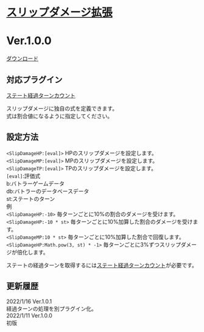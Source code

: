 # [スリップダメージ拡張](https://raw.githubusercontent.com/nuun888/MZ/master/NUUN_SlipDamageEX.js)
# Ver.1.0.0
[ダウンロード](https://raw.githubusercontent.com/nuun888/MZ/master/NUUN_SlipDamageEX.js)  
## 対応プラグイン
[ステート経過ターンカウント](https://github.com/nuun888/MZ/blob/master/README/StateTurnCount.md)  

スリップダメージに独自の式を定義できます。  
式は割合値になるように指定してください。  

## 設定方法
`<SlipDamageHP:[eval]>` HPのスリップダメージを設定します。  
`<SlipDamageMP:[eval]>` MPのスリップダメージを設定します。  
`<SlipDamageTP:[eval]>` TPのスリップダメージを設定します。  
`[eval]`:評価式  
b:バトラーゲームデータ  
db:バトラーのデータベースデータ  
st:ステートのターン  
例  
`<SlipDamageHP:-10>` 毎ターンごとに10%の割合のダメージを受けます。  
`<SlipDamageHP:-10 * st>` 毎ターンごとに10%加算した割合のダメージを受けます。  
`<SlipDamageMP:10 * st>` 毎ターンごとに10%加算した割合で回復します。  
`<SlipDamageHP:Math.pow(3, st) * -1>` 毎ターンごとに3%ずつスリップダメージが倍化します。  

ステートの経過ターンを取得するには[ステート経過ターンカウント](https://github.com/nuun888/MZ/blob/master/README/StateTurnCount.md)が必要です。

## 更新履歴
2022/1/16 Ver.1.0.1  
経過ターンの処理を別プラグイン化。  
2022/1/11 Ver.1.0.0  
初版  
